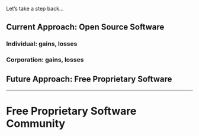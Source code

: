 Let’s take a step back…

## Current Approach: Open Source Software 
### Individual: gains, losses

### Corporation: gains, losses

## Future Approach: Free Proprietary Software 

***
# Free Proprietary Software Community
